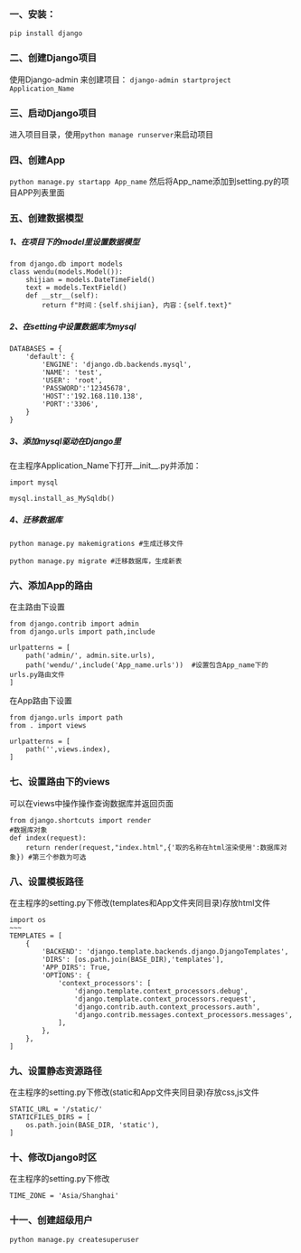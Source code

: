 ### 一、安装：
`pip install django`
### 二、创建Django项目
使用Django-admin 来创建项目：
`django-admin startproject Application_Name`
### 三、启动Django项目
进入项目目录，使用`python manage runserver`来启动项目
### 四、创建App
`python manage.py startapp App_name`
然后将App_name添加到setting.py的项目APP列表里面
### 五、创建数据模型
##### 1、在项目下的model里设置数据模型
```
from django.db import models
class wendu(models.Model()):
    shijian = models.DateTimeField()
    text = models.TextField()
    def __str__(self):
        return f"时间：{self.shijian}, 内容：{self.text}"
```
##### 2、在setting中设置数据库为mysql
```
DATABASES = {
    'default': {
        'ENGINE': 'django.db.backends.mysql',
        'NAME': 'test',
        'USER': 'root',
        'PASSWORD':'12345678',
        'HOST':'192.168.110.138',
        'PORT':'3306',
    }
}
```
##### 3、添加mysql驱动在Django里
在主程序Application_Name下打开__init__.py并添加：
```
import mysql

mysql.install_as_MySqldb()
```
##### 4、迁移数据库
```
python manage.py makemigrations #生成迁移文件

python manage.py migrate #迁移数据库，生成新表
```
### 六、添加App的路由
在主路由下设置
```
from django.contrib import admin
from django.urls import path,include

urlpatterns = [
    path('admin/', admin.site.urls),
    path('wendu/',include('App_name.urls'))  #设置包含App_name下的urls.py路由文件
]
```
在App路由下设置
```
from django.urls import path
from . import views

urlpatterns = [
    path('',views.index),
]
```
### 七、设置路由下的views
可以在views中操作操作查询数据库并返回页面
```
from django.shortcuts import render
#数据库对象
def index(request):
    return render(request,"index.html",{'取的名称在html渲染使用':数据库对象}) #第三个参数为可选
```
### 八、设置模板路径
在主程序的setting.py下修改(templates和App文件夹同目录)存放html文件
```
import os
~~~
TEMPLATES = [
    {
        'BACKEND': 'django.template.backends.django.DjangoTemplates',
        'DIRS': [os.path.join(BASE_DIR),'templates'],
        'APP_DIRS': True,
        'OPTIONS': {
            'context_processors': [
                'django.template.context_processors.debug',
                'django.template.context_processors.request',
                'django.contrib.auth.context_processors.auth',
                'django.contrib.messages.context_processors.messages',
            ],
        },
    },
]
```
### 九、设置静态资源路径
在主程序的setting.py下修改(static和App文件夹同目录)存放css,js文件
```
STATIC_URL = '/static/'
STATICFILES_DIRS = [
    os.path.join(BASE_DIR, 'static'),
]
```
### 十、修改Django时区
在主程序的setting.py下修改
```
TIME_ZONE = 'Asia/Shanghai'
```
### 十一、创建超级用户
```
python manage.py createsuperuser
```
